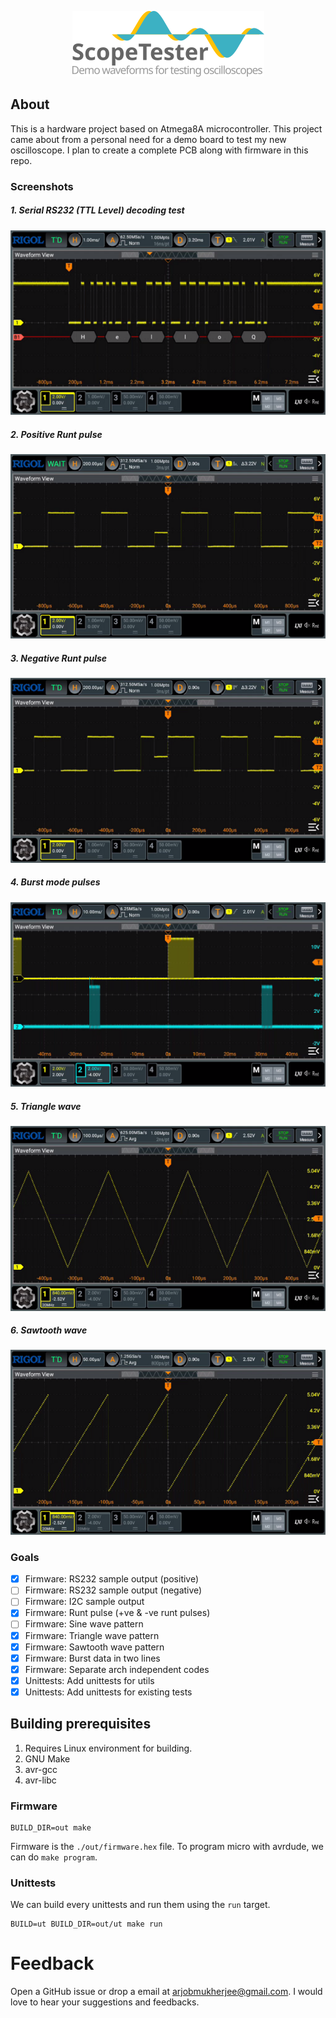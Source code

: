 <p align="center">
    <img src="/docs/images/logo.png"/>
    <br/>
</p>

## About

This is a hardware project based on Atmega8A microcontroller. This project came about from a
personal need for a demo board to test my new oscilloscope. I plan to create a complete PCB
along with firmware in this repo.

### Screenshots

##### 1. Serial RS232 (TTL Level) decoding test

![rs232](docs/images/usart.png)

##### 2. Positive Runt pulse

![Positive runt pulse](docs/images/positive_runt.png)

##### 3. Negative Runt pulse

![Negative runt pulse](docs/images/negative_runt.png)

##### 4. Burst mode pulses

![Negative runt pulse](docs/images/burst_pulses.png)

##### 5. Triangle wave

![Triangle wave](docs/images/triangle_wave.png)

##### 6. Sawtooth wave

![Sawtooth wave](docs/images/sawtooth_wave.png)

### Goals

- [X] Firmware: RS232 sample output (positive)
- [ ] Firmware: RS232 sample output (negative)
- [ ] Firmware: I2C sample output
- [X] Firmware: Runt pulse (+ve & -ve runt pulses)
- [ ] Firmware: Sine wave pattern
- [X] Firmware: Triangle wave pattern
- [X] Firmware: Sawtooth wave pattern
- [X] Firmware: Burst data in two lines
- [X] Firmware: Separate arch independent codes
- [X] Unittests: Add unittests for utils
- [X] Unittests: Add unittests for existing tests

## Building prerequisites

1. Requires Linux environment for building.
2. GNU Make
3. avr-gcc
4. avr-libc

### Firmware

```
BUILD_DIR=out make
```

Firmware is the `./out/firmware.hex` file. To program micro with avrdude, we can do `make program`.

### Unittests

We can build every unittests and run them using the `run` target.

```
BUILD=ut BUILD_DIR=out/ut make run
```

# Feedback

Open a GitHub issue or drop a email at arjobmukherjee@gmail.com. I would love to hear your
suggestions and feedbacks.

